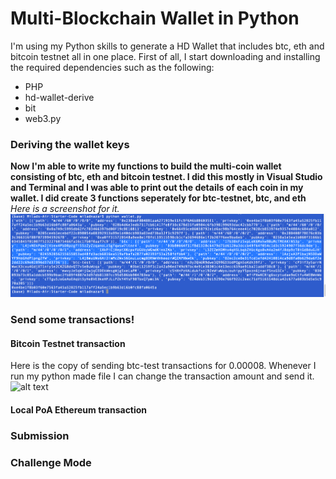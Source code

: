 # Multi-Blockchain Wallet in Python
I'm using my Python skills to generate a HD Wallet that includes btc, eth and bitcoin testnet all in one place. First of all, I start downloading and installing the required dependencies such as the following:
- PHP 
- hd-wallet-derive 
- bit 
- web3.py

### Deriving the wallet keys

**Now I'm able to write my functions to build the multi-coin wallet consisting of btc, eth and bitcoin testnet. I did this mostly in Visual Studio and Terminal and I was able to print out the details of each coin in my wallet. I did create 3 functions seperately for btc-testnet, btc, and eth** *Here is a screenshot for it.*
![alt text](Images/hdwallet.png)  




### Send some transactions!
#### Bitcoin Testnet transaction
Here is the copy of sending btc-test transactions for 0.00008. Whenever I run my python made file I can change the transaction amount and send it. 
![alt text](btc-testnet.png)

#### Local PoA Ethereum transaction



### Submission

### Challenge Mode

